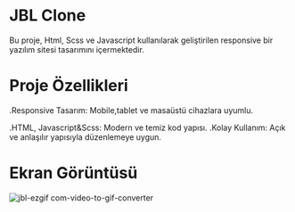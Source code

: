 # JBL Clone

Bu proje, Html, Scss ve Javascript kullanılarak geliştirilen responsive bir yazılım sitesi tasarımını içermektedir.

# Proje Özellikleri
.Responsive Tasarım: Mobile,tablet ve masaüstü cihazlara uyumlu.

.HTML, Javascript&Scss: Modern ve temiz kod yapısı. .Kolay Kullanım: Açık ve anlaşılır yapısıyla düzenlemeye uygun.

# Ekran Görüntüsü
![jbl-ezgif com-video-to-gif-converter](https://github.com/user-attachments/assets/958e7b99-be49-4e9c-a97e-23def074bc84)
